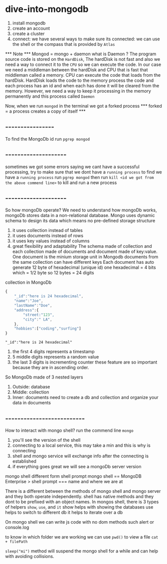 # dive-into-mongodb
1. install mongodb
2. create an account
3. create a cluster
4. connect: we have several ways to make sure its connected: we can use the shell or the compass that is provided by  `Atlas`

*** Note ***
Mongod = mongo + daemon 
what is Daemon ?
The program source code is stored on the `HardDisk`, The hardDisk is not fast and also we need a way to connect it to the `CPU` so we can execute the code. 
In our case we need a middleman between the hardDisk and CPU that is fast that middleman called a memory.
CPU can execute the code that loads from the hardDisk. 
HardDisk loads the code to the memory process the code and each process has an id and when each has done it will be cleared from the memory. However, we need a way to keep it processing in the memory permanently and this process called `Daemon`

Now, when we run  `mongod` in the terminal we got a forked process
*** forked = a process creates  a copy of itself ***
## ----------------
To find the MongoDb id 
run `pgrep mongod`
## --------------------
sometimes we got some errors saying we cant have a successful processing, try to 
make sure that we dont have a `running process` 
to find we have a `running process`
run `pgrep mongod`
then run `kill <id we got from the above commend line>` to kill and run a new process

## --------------------
So how mongoDb operate? 
We need to understand how mongoDb works, mongoDb stores data in a non-relational database.
Mongo uses dynamic schema to design its data which means no pre-defined storage structure
1. it uses collection instead of tables
2. it uses documents instead of rows
3. it uses key values instead of columns
4. great flexibility and adaptability 
The schema made of collection and each collection made of documents and document made of key:value.
One document is the minium storage unit in Mongodb
documents from the same collection can have different keys
Each document has auto generate 12 byte of hexadecimal (unique id)
one hexadecimal = 4 bits which = 1/2 byte so 12 bytes = 24 digits

collection in MongoDb
```js
{
    "_id":"here is 24 hexadecimal",
    "name":"Joe",
    "lastName":"Doe",
    "address":{
        "street:"123",
        "city":" LA",
    },
    "hobbies":["coding","surfing"]
}
```
`"_id":"here is 24 hexadecimal"`
1. the first 4 digits represents a timestamp
2. 5 middle digits represents a random value
3. the last 3 digits is incrementing counter
these feature are so important because they are in ascending order.

So MongoDb made of 3 nested layers
1. Outside: database 
2. Middle: collection 
3. Inner: documents
need to create a db and collection and organize your data in documents


## --------------------------
How to interact with mongo shell?
run the commend line `mongo`
1. you'll see the version of the shell
2. connecting to a local service, this may take a min and this is why is connecting
3. shell and mongo service will exchange info after the connecting is established
4. if everything goes great we will see a mongoDb server version

mongo shell different form shell prompt 
mongo shell == MongoDB Enterprise >
shell prompt === name and where we are at


There is a different between the methods of mongo shell and mongo server and they both operate independently.
shell has native methods and they dont to be prefixed with an object names.
In mongos shell, there is 3 types of helpers
`show`, `use`, and `it`
show helps with showing the databases
use helps to switch to different db
it helps to iterate over a db


On mongo shell we can write js code with no dom methods such alert or console.log

to know in which folder we are working we can use `pwd()` 
to view a file `cat + filePath`

`sleep("mi")` method will suspend the mongo shell for a while and can help with avoiding collisions.

